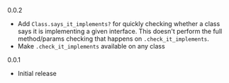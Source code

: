 0.0.2

  * Add `Class.says_it_implements?` for quickly checking whether a class says it is implementing a given interface. This doesn't perform the full method/params checking that happens on `.check_it_implements`.
  * Make `.check_it_implements` available on any class

0.0.1

  * Initial release
